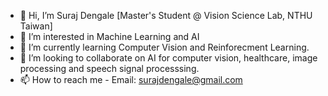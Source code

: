 - 👋 Hi, I’m Suraj Dengale
[Master's Student @ Vision Science Lab, NTHU Taiwan]
- 👀 I’m interested in Machine Learning and AI
- 🌱 I’m currently learning Computer Vision and Reinforecment Learning.
- 💞️ I’m looking to collaborate on AI for computer vision, healthcare, image processing and speech signal processsing.
- 📫 How to reach me - Email: surajdengale@gmail.com

<!---
snd-ml/snd-ml is a ✨ special ✨ repository because its `README.md` (this file) appears on your GitHub profile.
You can click the Preview link to take a look at your changes.
--->
